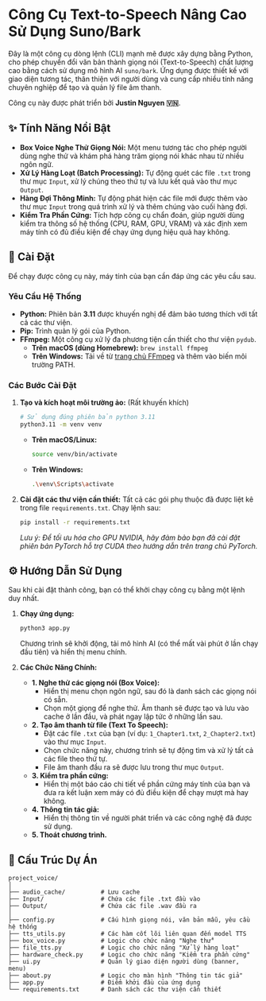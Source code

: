 # Công Cụ Text-to-Speech Nâng Cao Sử Dụng Suno/Bark

Đây là một công cụ dòng lệnh (CLI) mạnh mẽ được xây dựng bằng Python, cho phép chuyển đổi văn bản thành giọng nói (Text-to-Speech) chất lượng cao bằng cách sử dụng mô hình AI `suno/bark`. Ứng dụng được thiết kế với giao diện tương tác, thân thiện với người dùng và cung cấp nhiều tính năng chuyên nghiệp để tạo và quản lý file âm thanh.

Công cụ này được phát triển bởi **Justin Nguyen 🇻🇳**.

## ✨ Tính Năng Nổi Bật

- **Box Voice Nghe Thử Giọng Nói:** Một menu tương tác cho phép người dùng nghe thử và khám phá hàng trăm giọng nói khác nhau từ nhiều ngôn ngữ.
- **Xử Lý Hàng Loạt (Batch Processing):** Tự động quét các file `.txt` trong thư mục `Input`, xử lý chúng theo thứ tự và lưu kết quả vào thư mục `Output`.
- **Hàng Đợi Thông Minh:** Tự động phát hiện các file mới được thêm vào thư mục `Input` trong quá trình xử lý và thêm chúng vào cuối hàng đợi.
- **Kiểm Tra Phần Cứng:** Tích hợp công cụ chẩn đoán, giúp người dùng kiểm tra thông số hệ thống (CPU, RAM, GPU, VRAM) và xác định xem máy tính có đủ điều kiện để chạy ứng dụng hiệu quả hay không.

## 🚀 Cài Đặt

Để chạy được công cụ này, máy tính của bạn cần đáp ứng các yêu cầu sau.

### Yêu Cầu Hệ Thống

- **Python:** Phiên bản **3.11** được khuyến nghị để đảm bảo tương thích với tất cả các thư viện.
- **Pip:** Trình quản lý gói của Python.
- **FFmpeg:** Một công cụ xử lý đa phương tiện cần thiết cho thư viện `pydub`.
  - **Trên macOS (dùng Homebrew):** `brew install ffmpeg`
  - **Trên Windows:** Tải về từ [trang chủ FFmpeg](https://ffmpeg.org/download.html) và thêm vào biến môi trường PATH.

### Các Bước Cài Đặt

1.  **Tạo và kích hoạt môi trường ảo:** (Rất khuyến khích)
    ```bash
    # Sử dụng đúng phiên bản python 3.11
    python3.11 -m venv venv
    ```
    - **Trên macOS/Linux:**
      ```bash
      source venv/bin/activate
      ```
    - **Trên Windows:**
      ```bash
      .\venv\Scripts\activate
      ```

2.  **Cài đặt các thư viện cần thiết:**
    Tất cả các gói phụ thuộc đã được liệt kê trong file `requirements.txt`. Chạy lệnh sau:
    ```bash
    pip install -r requirements.txt
    ```
    *Lưu ý: Để tối ưu hóa cho GPU NVIDIA, hãy đảm bảo bạn đã cài đặt phiên bản PyTorch hỗ trợ CUDA theo hướng dẫn trên trang chủ PyTorch.*

## ⚙️ Hướng Dẫn Sử Dụng

Sau khi cài đặt thành công, bạn có thể khởi chạy công cụ bằng một lệnh duy nhất.

1.  **Chạy ứng dụng:**
    ```bash
    python3 app.py
    ```
    Chương trình sẽ khởi động, tải mô hình AI (có thể mất vài phút ở lần chạy đầu tiên) và hiển thị menu chính.

2.  **Các Chức Năng Chính:**
    - **1. Nghe thử các giọng nói (Box Voice):**
      - Hiển thị menu chọn ngôn ngữ, sau đó là danh sách các giọng nói có sẵn.
      - Chọn một giọng để nghe thử. Âm thanh sẽ được tạo và lưu vào cache ở lần đầu, và phát ngay lập tức ở những lần sau.
    - **2. Tạo âm thanh từ file (Text To Speech):**
      - Đặt các file `.txt` của bạn (ví dụ: `1_Chapter1.txt`, `2_Chapter2.txt`) vào thư mục `Input`.
      - Chọn chức năng này, chương trình sẽ tự động tìm và xử lý tất cả các file theo thứ tự.
      - File âm thanh đầu ra sẽ được lưu trong thư mục `Output`.
    - **3. Kiểm tra phần cứng:**
      - Hiển thị một báo cáo chi tiết về phần cứng máy tính của bạn và đưa ra kết luận xem máy có đủ điều kiện để chạy mượt mà hay không.
    - **4. Thông tin tác giả:**
      - Hiển thị thông tin về người phát triển và các công nghệ đã được sử dụng.
    - **5. Thoát chương trình.**

## 📂 Cấu Trúc Dự Án

```
project_voice/
│
├── audio_cache/          # Lưu cache 
├── Input/                # Chứa các file .txt đầu vào
├── Output/               # Chứa các file .wav đầu ra
│
├── config.py             # Cấu hình giọng nói, văn bản mẫu, yêu cầu hệ thống
├── tts_utils.py          # Các hàm cốt lõi liên quan đến model TTS
├── box_voice.py          # Logic cho chức năng "Nghe thử"
├── file_tts.py           # Logic cho chức năng "Xử lý hàng loạt"
├── hardware_check.py     # Logic cho chức năng "Kiểm tra phần cứng"
├── ui.py                 # Quản lý giao diện người dùng (banner, menu)
├── about.py              # Logic cho màn hình "Thông tin tác giả"
├── app.py                # Điểm khởi đầu của ứng dụng
└── requirements.txt      # Danh sách các thư viện cần thiết
```